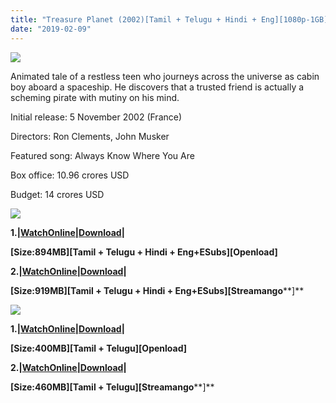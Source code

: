 ```yaml
---
title: "Treasure Planet (2002)[Tamil + Telugu + Hindi + Eng][1080p-1GB][420p-400MB]"
date: "2019-02-09"
---
```


[![](https://www.gstatic.com/tv/thumb/v22vodart/30388/p30388_v_v8_aa.jpg)](http://www.gstatic.com/tv/thumb/v22vodart/30388/p30388_v_v8_aa.jpg)

Animated tale of a restless teen who journeys across the universe as cabin boy aboard a spaceship. He discovers that a trusted friend is actually a scheming pirate with mutiny on his mind.

Initial release: 5 November 2002 (France)

Directors: Ron Clements, John Musker

Featured song: Always Know Where You Are

Box office: 10.96 crores USD

Budget: 14 crores USD

[![](https://thumb.oloadcdn.net/splash/X6rJZr2-O9o/DKCBPhAymtc.jpg)](https://openload.co/f/X6rJZr2-O9o/www.TamilRockers.to_-_Treasure_Planet_{7cef396fa903dffab2382e8bc80965065ad0174c8eee63d5f3956c33ffbf8496}282002{7cef396fa903dffab2382e8bc80965065ad0174c8eee63d5f3956c33ffbf8496}29{7cef396fa903dffab2382e8bc80965065ad0174c8eee63d5f3956c33ffbf8496}5BBDRip_-_{7cef396fa903dffab2382e8bc80965065ad0174c8eee63d5f3956c33ffbf8496}5BTamil_{7cef396fa903dffab2382e8bc80965065ad0174c8eee63d5f3956c33ffbf8496}2B_Telugu{7cef396fa903dffab2382e8bc80965065ad0174c8eee63d5f3956c33ffbf8496}5D_-_x264_-_400MB_-_ESubs{7cef396fa903dffab2382e8bc80965065ad0174c8eee63d5f3956c33ffbf8496}5D.mkv.mp4)

**1.|[WatchOnline|Download](https://openload.co/f/-vuYGXVvkr0/www.Tamilcartoontv.blogspot.com_-_Treasure_Planet_{7cef396fa903dffab2382e8bc80965065ad0174c8eee63d5f3956c33ffbf8496}282002{7cef396fa903dffab2382e8bc80965065ad0174c8eee63d5f3956c33ffbf8496}29{7cef396fa903dffab2382e8bc80965065ad0174c8eee63d5f3956c33ffbf8496}5B1080p_-_BDRip_-_{7cef396fa903dffab2382e8bc80965065ad0174c8eee63d5f3956c33ffbf8496}5BTamil_{7cef396fa903dffab2382e8bc80965065ad0174c8eee63d5f3956c33ffbf8496}2B_Telugu_{7cef396fa903dffab2382e8bc80965065ad0174c8eee63d5f3956c33ffbf8496}2B_Hindi_{7cef396fa903dffab2382e8bc80965065ad0174c8eee63d5f3956c33ffbf8496}2B_Eng{7cef396fa903dffab2382e8bc80965065ad0174c8eee63d5f3956c33ffbf8496}5D_-_x264_-_1.6GB_-_ESubs{7cef396fa903dffab2382e8bc80965065ad0174c8eee63d5f3956c33ffbf8496}5D.mkv.mp4)|**

**\[Size:894MB\]\[****Tamil + Telugu + Hindi + Eng+ESubs****\]\[Openload\]**

**2.|[WatchOnline|Download](https://streamango.com/f/prleklnkaaenpslo/www_Tamilcartoontv_blogspot_com_-_Treasure_Planet_2002_1080p_-_BDRip_-_Tamil_Telugu_Hindi_Eng_-_x264_-_1_6GB_-_ESubs_mkv_mp4)|**

**\[Size:919MB\]****\[****Tamil + Telugu + Hindi + Eng+ESubs****\]\[S****treamango****\]**

[![](https://content.fruithosted.net/splash/prleklnkaaenpslo/tmeeerfddpapmmtb.jpg)](https://streamango.com/f/prleklnkaaenpslo/www_TamilRockers_to_-_Treasure_Planet_2002_1080p_-_BDRip_-_Tamil_Telugu_Hindi_Eng_-_x264_-_1_6GB_-_ESubs_mkv_mp4)

**1.|[WatchOnline|Download](https://openload.co/f/X6rJZr2-O9o/www.Tamilcartoontv.blogspot.com_-_Treasure_Planet_{7cef396fa903dffab2382e8bc80965065ad0174c8eee63d5f3956c33ffbf8496}282002{7cef396fa903dffab2382e8bc80965065ad0174c8eee63d5f3956c33ffbf8496}29{7cef396fa903dffab2382e8bc80965065ad0174c8eee63d5f3956c33ffbf8496}5BBDRip_-_{7cef396fa903dffab2382e8bc80965065ad0174c8eee63d5f3956c33ffbf8496}5BTamil_{7cef396fa903dffab2382e8bc80965065ad0174c8eee63d5f3956c33ffbf8496}2B_Telugu{7cef396fa903dffab2382e8bc80965065ad0174c8eee63d5f3956c33ffbf8496}5D_-_x264_-_400MB_-_ESubs{7cef396fa903dffab2382e8bc80965065ad0174c8eee63d5f3956c33ffbf8496}5D.mkv.mp4)|**

**\[Size:400MB\]\[****Tamil + Telugu****\]\[Openload\]**

**2.|[WatchOnline|Download](https://streamango.com/f/ofedtslkdqqqropc/www_Tamilcartoontv_blogspot_com_-_Treasure_Planet_2002_BDRip_-_Tamil_Telugu_-_x264_-_400MB_-_ESubs_mkv_mp4)|**

**\[Size:460MB\]****\[****Tamil + Telugu****\]\[S****treamango****\]**
